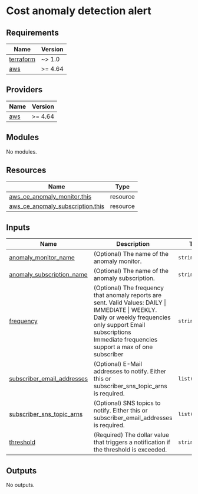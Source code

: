 # Cost anomaly detection alert


<!-- BEGINNING OF PRE-COMMIT-TERRAFORM DOCS HOOK -->
## Requirements

| Name | Version |
|------|---------|
| <a name="requirement_terraform"></a> [terraform](#requirement\_terraform) | ~> 1.0 |
| <a name="requirement_aws"></a> [aws](#requirement\_aws) | >= 4.64 |

## Providers

| Name | Version |
|------|---------|
| <a name="provider_aws"></a> [aws](#provider\_aws) | >= 4.64 |

## Modules

No modules.

## Resources

| Name | Type |
|------|------|
| [aws_ce_anomaly_monitor.this](https://registry.terraform.io/providers/hashicorp/aws/latest/docs/resources/ce_anomaly_monitor) | resource |
| [aws_ce_anomaly_subscription.this](https://registry.terraform.io/providers/hashicorp/aws/latest/docs/resources/ce_anomaly_subscription) | resource |

## Inputs

| Name | Description | Type | Default | Required |
|------|-------------|------|---------|:--------:|
| <a name="input_anomaly_monitor_name"></a> [anomaly\_monitor\_name](#input\_anomaly\_monitor\_name) | (Optional) The name of the anomaly monitor. | `string` | `"AWSServiceMonitor"` | no |
| <a name="input_anomaly_subscription_name"></a> [anomaly\_subscription\_name](#input\_anomaly\_subscription\_name) | (Optional) The name of the anomaly subscription. | `string` | `"AWSServiceSubscription"` | no |
| <a name="input_frequency"></a> [frequency](#input\_frequency) | (Optional) The frequency that anomaly reports are sent. Valid Values: DAILY \| IMMEDIATE \| WEEKLY.<br>    Daily or weekly frequencies only support Email subscriptions<br>    Immediate frequencies support a max of one subscriber | `string` | `"DAILY"` | no |
| <a name="input_subscriber_email_addresses"></a> [subscriber\_email\_addresses](#input\_subscriber\_email\_addresses) | (Optional) E-Mail addresses to notify. Either this or subscriber\_sns\_topic\_arns is required. | `list(string)` | `[]` | no |
| <a name="input_subscriber_sns_topic_arns"></a> [subscriber\_sns\_topic\_arns](#input\_subscriber\_sns\_topic\_arns) | (Optional) SNS topics to notify. Either this or subscriber\_email\_addresses is required. | `list(string)` | `[]` | no |
| <a name="input_threshold"></a> [threshold](#input\_threshold) | (Required) The dollar value that triggers a notification if the threshold is exceeded. | `string` | n/a | yes |

## Outputs

No outputs.
<!-- END OF PRE-COMMIT-TERRAFORM DOCS HOOK -->